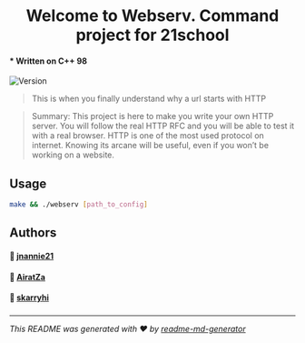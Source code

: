 <h1 align="center">Welcome to Webserv. Command project for 21school </h1>

#### * Written on C++ 98
<p>
  <img alt="Version" src="https://img.shields.io/badge/version-1.0.0-blue.svg?cacheSeconds=2592000" />
</p>


> This is when you finally understand why a url starts with HTTP

> Summary: This project is here to make you write your own HTTP server.
> You will follow the real HTTP RFC and you will be able to test it with a real browser.
> HTTP is one of the most used protocol on internet.
> Knowing its arcane will be useful, even if you won’t be working on a website.


## Usage

```sh
make && ./webserv [path_to_config]
```

## Authors
#### 👤 **[jnannie21](https://github.com/jnannie21/)**
#### 👤 **[AiratZa](https://github.com/AiratZa/)**
#### 👤 **[skarryhi](https://github.com/skarryhi/)**
###

***
_This README was generated with ❤️ by [readme-md-generator](https://github.com/kefranabg/readme-md-generator)_